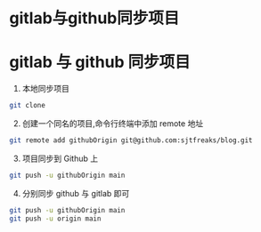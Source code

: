 # gitlab与github同步项目


# gitlab 与 github 同步项目

1. 本地同步项目

```sh
git clone
```

2. 创建一个同名的项目,命令行终端中添加 remote 地址

```sh
git remote add githubOrigin git@github.com:sjtfreaks/blog.git
```

3. 项目同步到 Github 上

```sh
git push -u githubOrigin main
```

4. 分别同步 github 与 gitlab 即可

```sh
git push -u githubOrigin main
git push -u origin main
```

